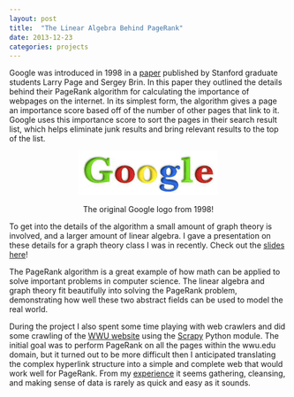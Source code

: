 ```yaml
---
layout: post
title:  "The Linear Algebra Behind PageRank"
date: 2013-12-23
categories: projects
---
```


Google was introduced in 1998 in a 
[paper](http://infolab.stanford.edu/~backrub/google.html)
published by Stanford graduate students Larry Page and Sergey Brin. In this
paper they outlined the details behind their PageRank algorithm for calculating
the importance of webpages on the internet. In its simplest form, the
algorithm gives a page an importance score based off of the number of other
pages that link to it. Google uses this importance score to sort the pages in
their search result list, which helps eliminate junk results and bring relevant
results to the top of the list.

<div id="figure" align="center">
  <img src="/images/1998_google_logo.png" width="50%">
  <p>
  The original Google logo from 1998!
  </p>
</div>

To get into the details of the algorithm a small amount of graph theory is
involved, and a larger amount of linear algebra. I gave a presentation on these
details for a graph theory class I was in recently. Check out the 
[slides here](/images/pagerank_slides.pdf)!

The PageRank algorithm is a great example of how math can be
applied to solve important problems in computer science. The linear algebra and
graph theory fit beautifully into solving the PageRank problem, demonstrating
how well these two abstract fields can be used to model the real world.

During the project I also spent some time playing with web crawlers and did some
crawling of the [WWU website](http://www.wwu.edu/) using the 
[Scrapy](http://scrapy.org/) Python module. The initial goal was to perform
PageRank on all the pages within the wwu.edu domain, but it turned out to be more
difficult then I anticipated translating the complex hyperlink structure into a
simple and complete web that would work well for PageRank. From my 
[experience](/projects/2013/09/24/IMDB-Stats.html) it seems gathering,
cleansing, and making sense of data is rarely as quick and easy as it
sounds.
